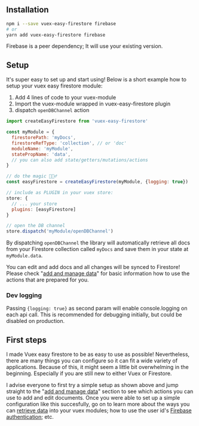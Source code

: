## Installation

```bash
npm i --save vuex-easy-firestore firebase
# or
yarn add vuex-easy-firestore firebase
```

Firebase is a peer dependency; It will use your existing version.

## Setup

It's super easy to set up and start using! Below is a short example how to setup your vuex easy firestore module:

1. Add 4 lines of code to your vuex-module
2. Import the vuex-module wrapped in vuex-easy-firestore plugin
3. dispatch `openDBChannel` action


```js
import createEasyFirestore from 'vuex-easy-firestore'

const myModule = {
  firestorePath: 'myDocs',
  firestoreRefType: 'collection', // or 'doc'
  moduleName: 'myModule',
  statePropName: 'data',
  // you can also add state/getters/mutations/actions
}

// do the magic 🧙🏻‍♂️
const easyFirestore = createEasyFirestore(myModule, {logging: true})

// include as PLUGIN in your vuex store:
store: {
  // ... your store
  plugins: [easyFirestore]
}

// open the DB channel
store.dispatch('myModule/openDBChannel')
```

By dispatching `openDBChannel` the library will automatically retrieve all docs from your Firestore collection called `myDocs` and save them in your state at `myModule.data`.

You can edit and add docs and all changes will be synced to Firestore! Please check "[add and manage data](add-and-manage-data.html)" for basic information how to use the actions that are prepared for you.

### Dev logging

Passing `{logging: true}` as second param will enable console.logging on each api call. This is recommended for debugging initially, but could be disabled on production.

## First steps

I made Vuex easy firestore to be as easy to use as possible! Nevertheless, there are many things you can configure so it can fit a wide variety of applications. Because of this, it might seem a little bit overwhelming in the beginning. Especially if you are still new to either Vuex or Firestore.

I advise everyone to first try a simple setup as shown above and jump straight to the "[add and manage data](add-and-manage-data.html)" section to see which actions you can use to add and edit documents. Once you were able to set up a simple configuration like this succesfully, go on to learn more about the ways you can [retrieve data](query-data.html#get-data) into your vuex modules; how to use the user id's [Firebase authentication](query-data.html#firestore-authentication); etc.
